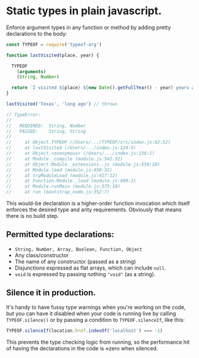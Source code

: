 # Static types in plain javascript.
Enforce argument types in any function or method by adding pretty declarations to the body:

```js
const TYPEOF = require('typeof-arg')

function lastVisited(place, year) {

  TYPEOF
    (arguments)
    (String, Number)

  return `I visited ${place} ${new Date().getFullYear() - year} years ago.`
}

lastVisited('Texas', 'long ago') // throws

// TypeError:
//
//   REQUIRED:  String, Number
//   PASSED:    String, String
//
//     at Object.TYPEOF (/Users/.../TYPEOF/src/index.js:62:52)
//     at lastVisited (/Users/.../index.js:124:5)
//     at Object.<anonymous> (/Users/.../index.js:136:1)
//     at Module._compile (module.js:541:32)
//     at Object.Module._extensions..js (module.js:550:10)
//     at Module.load (module.js:458:32)
//     at tryModuleLoad (module.js:417:12)
//     at Function.Module._load (module.js:409:3)
//     at Module.runMain (module.js:575:10)
//     at run (bootstrap_node.js:352:7)
```

This would-be declaration is a higher-order function invocation which itself enforces the desired type and arity requirements. Obviously that means there is no build step.

## Permitted type declarations:
* `String, Number, Array, Boolean, Function, Object`
* Any class/constructor
* The name of any constructor (passed as a string)
* Disjunctions expressed as flat arrays, which can include `null`.
* `void` is expressed by passing nothing `"void"` (as a string).

## Silence it in production.
It's handy to have fussy type warnings when you're working on the code, but you can have it disabled when your code is running live by calling `TYPEOF.silence()` or by passing a condition to `TYPEOF.silenceIf`, like this:

```js
TYPEOF.silenceIf(location.href.indexOf('localhost') === -1)
```

This prevents the type checking logic from running, so the performance hit of having the declarations in the code is &approx;zero when silenced.
